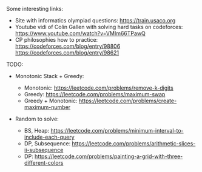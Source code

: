 Some interesting links:
* Site with informatics olympiad questions: https://train.usaco.org
* Youtube vidi of Colin Gallen with solving hard tasks on codeforces: https://www.youtube.com/watch?v=VMIm66TPawQ
* CP philosophies how to practice: https://codeforces.com/blog/entry/98806 https://codeforces.com/blog/entry/98621

TODO:

* Monotonic Stack + Greedy:
  * Monotonic: https://leetcode.com/problems/remove-k-digits
  * Greedy: https://leetcode.com/problems/maximum-swap
  * Greedy + Monotonic: https://leetcode.com/problems/create-maximum-number

* Random to solve:
  * BS, Heap: https://leetcode.com/problems/minimum-interval-to-include-each-query
  * DP, Subsequence: https://leetcode.com/problems/arithmetic-slices-ii-subsequence
  * DP: https://leetcode.com/problems/painting-a-grid-with-three-different-colors